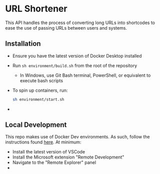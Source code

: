 # URL Shortener

This API handles the process of converting long URLs into shortcodes to ease the use of passing URLs between users and systems.



## Installation

- Ensure you have the latest version of Docker Desktop installed

- Run `sh environment/build.sh` from the root of the repository

  - In Windows, use Git Bash terminal, PowerShell, or equivalent to execute bash scripts

- To spin up containers, run:

  ``` bash
  sh environment/start.sh
  ```

- 



## Local Development

This repo makes use of Docker Dev environments. As such, follow the instructions found [here](https://code.visualstudio.com/docs/remote/containers). At minimum:

- Install the latest version of VSCode
- Install the Microsoft extension "Remote Development"
- Navigate to the "Remote Explorer" panel
- 

